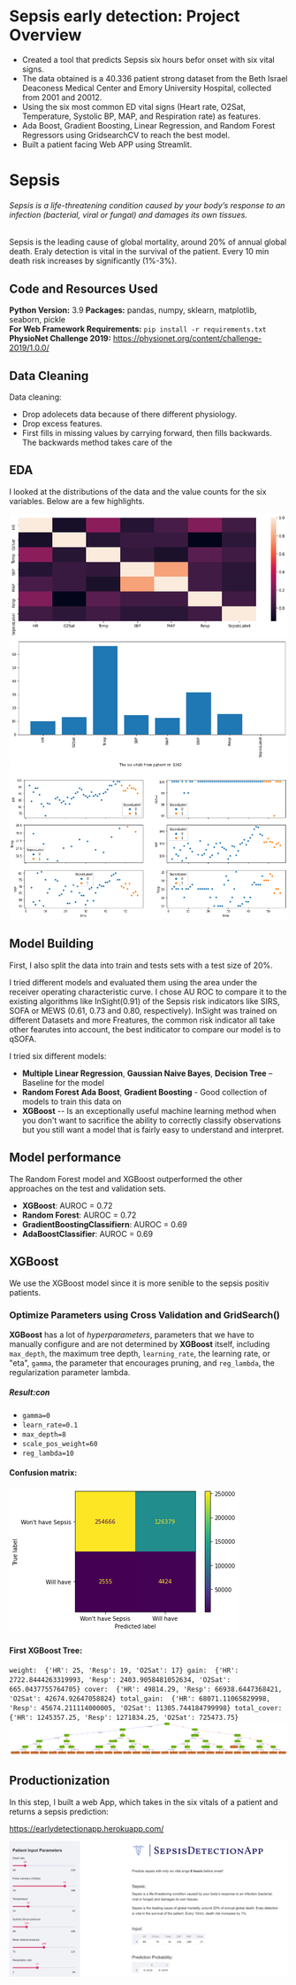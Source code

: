 # Sepsis early detection: Project Overview 
* Created a tool that predicts Sepsis six hours befor onset with six vital signs.
* The data obtained is a 40.336 patient strong dataset from the Beth Israel Deaconess Medical Center and Emory University Hospital, collected from 2001 and 20012.
* Using the six most common ED vital signs (Heart rate, O2Sat, Temperature, Systolic BP, MAP, and Respiration rate) as features.
* Ada Boost, Gradient Boosting, Linear Regression, and Random Forest Regressors using GridsearchCV to reach the best model. 
* Built a patient facing Web APP using Streamlit. 

# Sepsis
###### Sepsis is a life-threatening condition caused by your body’s response to an infection (bacterial, viral or fungal) and damages its own tissues.
Sepsis is the leading cause of global mortality, around 20% of annual global death. Eraly detection is vital in the survival of the patient. Every 10 min death risk increases by significantly (1%-3%).

## Code and Resources Used 
**Python Version:** 3.9
**Packages:** pandas, numpy, sklearn, matplotlib, seaborn, pickle  
**For Web Framework Requirements:**  ```pip install -r requirements.txt```  
**PhysioNet Challenge 2019:** https://physionet.org/content/challenge-2019/1.0.0/

## Data Cleaning
Data cleaning:

*	Drop adolecets data because of there different physiology.
*	Drop excess features.
*	First fills in missing values by carrying forward, then fills backwards. The backwards method takes care of the


## EDA
I looked at the distributions of the data and the value counts for the six variables. Below are a few highlights. 

![Heatmap](https://github.com/JonasGrabbe/SepsisApp/blob/main/images/heatmap.png "Heatmap")
![Missing values](https://github.com/JonasGrabbe/SepsisApp/blob/main/images/missingValues.png "Missing Values in percentage")
![Patient 1216](https://github.com/JonasGrabbe/SepsisApp/blob/main/images/patient1216.png "Patient 1216")

## Model Building 

First, I also split the data into train and tests sets with a test size of 20%.   

I tried  different models and evaluated them using the area under the receiver operating characteristic curve. I chose AU ROC to compare it to the existing algorithms like InSight(0.91) of the Sepsis risk indicators like SIRS, SOFA or MEWS (0.61, 0.73 and 0.80, respectively). 
InSight was trained on different Datasets and more Freatures, the common risk indicator all take other fearutes into account, the best inditicator to compare our model is to qSOFA.

I tried six different models:
*	**Multiple Linear Regression**, **Gaussian Naive Bayes**,	**Decision Tree** – Baseline for the model 
*	**Random Forest** **Ada Boost**, **Gradient Boosting** - Good collection of models to train this data on
*	**XGBoost** -- Is an exceptionally useful machine learning method when you don't want to sacrifice the ability to correctly classify observations but you still want a model that is fairly easy to understand and interpret.

## Model performance
The Random Forest model and XGBoost outperformed the other approaches on the test and validation sets. 
* **XGBoost**: AUROC = 0.72
*	**Random Forest**: AUROC = 0.72 
*	**GradientBoostingClassifiern**: AUROC = 0.69 
*	**AdaBoostClassifier**: AUROC = 0.69 

## XGBoost 
We use the XGBoost model since it is more senible to the sepsis positiv patients.

### Optimize Parameters using Cross Validation and GridSearch()

**XGBoost** has a lot of *hyperparameters*, parameters that we have to manually configure and are not determined by **XGBoost** itself, including `max_depth`, the maximum tree depth, `learning_rate`, the learning rate, or "eta", `gamma`, the parameter that encourages pruning, and `reg_lambda`, the regularization parameter lambda. 
##### Result:con
* `gamma=0`
* `learn_rate=0.1`
* `max_depth=8`
* `scale_pos_weight=60`
* `reg_lambda=10`

#### Confusion matrix:
![Confusion Matrix](https://github.com/JonasGrabbe/SepsisApp/blob/main/images/descarga.png "Confusion matrix")
#### First XGBoost Tree:
`weight:  {'HR': 25, 'Resp': 19, 'O2Sat': 17}
gain:  {'HR': 2722.8444263319993, 'Resp': 2403.9058481052634, 'O2Sat': 665.0437755764705}
cover:  {'HR': 49814.29, 'Resp': 66938.6447368421, 'O2Sat': 42674.92647058824}
total_gain:  {'HR': 68071.11065829998, 'Resp': 45674.211114000005, 'O2Sat': 11305.744184799998}
total_cover:  {'HR': 1245357.25, 'Resp': 1271834.25, 'O2Sat': 725473.75}`
![Tree](https://github.com/JonasGrabbe/SepsisApp/blob/main/images/tree.png "Tree")

## Productionization 
In this step, I built a web App, which takes in the six vitals of a patient and returns a sepsis prediction:

https://earlydetectionapp.herokuapp.com/

![App](https://github.com/JonasGrabbe/SepsisApp/blob/main/images/sepsisAppSS.png "App")
